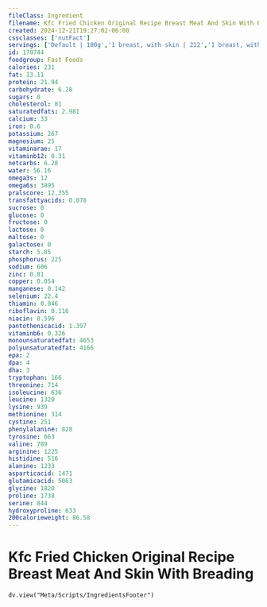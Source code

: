 ```yaml
---
fileClass: Ingredient
filename: Kfc Fried Chicken Original Recipe Breast Meat And Skin With Breading
created: 2024-12-21T19:27:02-06:00
cssclasses: ['nutFact']
servings: ['Default | 100g','1 breast, with skin | 212','1 breast, without skin | 152','1 breast, bone and skin removed | 115']
id: 170744
foodgroup: Fast Foods
calories: 231
fat: 13.11
protein: 21.94
carbohydrate: 6.28
sugars: 0
cholesterol: 81
saturatedfats: 2.981
calcium: 33
iron: 0.6
potassium: 267
magnesium: 25
vitaminarae: 17
vitaminb12: 0.31
netcarbs: 6.28
water: 56.16
omega3s: 12
omega6s: 3895
pralscore: 12.355
transfattyacids: 0.078
sucrose: 0
glucose: 0
fructose: 0
lactose: 0
maltose: 0
galactose: 0
starch: 5.85
phosphorus: 225
sodium: 606
zinc: 0.81
copper: 0.054
manganese: 0.142
selenium: 22.4
thiamin: 0.046
riboflavin: 0.116
niacin: 8.596
pantothenicacid: 1.397
vitaminb6: 0.326
monounsaturatedfat: 4653
polyunsaturatedfat: 4166
epa: 2
dpa: 4
dha: 3
tryptophan: 166
threonine: 714
isoleucine: 636
leucine: 1320
lysine: 939
methionine: 314
cystine: 251
phenylalanine: 828
tyrosine: 663
valine: 789
arginine: 1225
histidine: 516
alanine: 1233
asparticacid: 1471
glutamicacid: 5063
glycine: 1820
proline: 1738
serine: 844
hydroxyproline: 633
200calorieweight: 86.58
---
```


# Kfc Fried Chicken Original Recipe Breast Meat And Skin With Breading

```dataviewjs
dv.view("Meta/Scripts/IngredientsFooter")
```